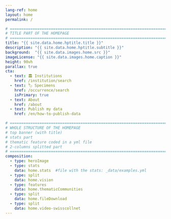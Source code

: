 ```yaml
---
lang-ref: home
layout: home
permalink: /

# ====================================================================================
# TITLE PART OF THE HOMEPAGE
# ====================================================================================
title: "{{ site.data.home.hptitle.title }}"
description: "{{ site.data.home.hptitle.subtitle }}"
background:  "{{ site.data.images.home.src }}"
imageLicense: "{{ site.data.images.home.caption }}"
height: 90vh
parallax: true
cta:
  - text: 🏛️ Institutions
    href: /institution/search
  - text: 🏷️ Specimens
    href: /occurrence/search
    isPrimary: true
  - text: About
    href: /about 
  - text: Publish my data
    href: /en/how-to-publish-data

# ====================================================================================
# WHOLE STRUCTURE OF THE HOMEPAGE
# top banner (with title)
# stats part
# thematic feature coded in a yml file
# 2-columns splitted part
# ====================================================================================
composition:
  - type: heroImage
  - type: stats
    data: home.stats  #file with the stats: _data/examples.yml
  - type: split
    data: home.vision
  - type: features
    data: home.thematicCommunities
  - type: split
    data: home.fileDownload
  - type: split
    data: home.video-swisscollnet
---
```

